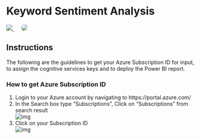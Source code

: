 <h1>Keyword Sentiment Analysis</h1>
<a href="https://msdeployapp20190307110050.azurewebsites.net/" target="_blank">
    <img src="http://azuredeploy.net/deploybutton.png"/>
</a>
&nbsp;&nbsp;&nbsp;&nbsp;
<a href="https://setupdataapp20190211120818.azurewebsites.net/" target="_blank">
    <img src="http://139.59.61.161/setupdata5.jpg"/ style="border-radius:5px;">
</a>
<br>
<h2>Instructions</h2>
<p>The following are the guidelines to get your Azure Subscription ID for input, to assign the cognitive services keys and to deploy the Power BI report.</p>
<h3>How to get Azure Subscription ID</h3>
<ol>
	<li>Login to your Azure account by navigating to https://portal.azure.com/</li>
	<li>In the Search box type “Subscriptions”, Click on “Subscriptions” from search result</li>
      <img src="https://encrypted-tbn0.gstatic.com/images?q=tbn:ANd9GcQ1G2ITGDlOjNUR5dxuDV6yUUfcFfE0viwCfBH2KdioBvIg6zsQvg" alt="img" style="max-width: 100%;">
    <li>Click on your Subscription ID</li>
      <img src="" alt="img" style="max-width: 100%;">
</ol>
